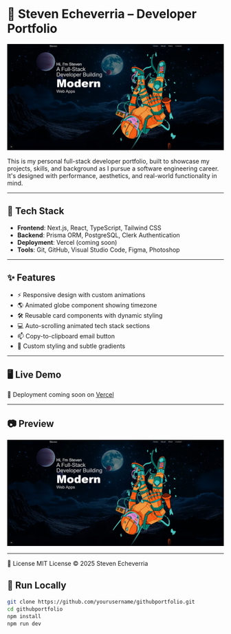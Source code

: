 # 💼 Steven Echeverria – Developer Portfolio

![Portfolio Preview](public/githubportfolio.png)

This is my personal full-stack developer portfolio, built to showcase my projects, skills, and background as I pursue a software engineering career. It's designed with performance, aesthetics, and real-world functionality in mind.

---

## 🔧 Tech Stack

- **Frontend**: Next.js, React, TypeScript, Tailwind CSS
- **Backend**: Prisma ORM, PostgreSQL, Clerk Authentication
- **Deployment**: Vercel (coming soon)
- **Tools**: Git, GitHub, Visual Studio Code, Figma, Photoshop

---

## ✨ Features

- ⚡ Responsive design with custom animations
- 🌎 Animated globe component showing timezone
- 🛠️ Reusable card components with dynamic styling
- 💻 Auto-scrolling animated tech stack sections
- 📫 Copy-to-clipboard email button
- 🎨 Custom styling and subtle gradients

---

## 🖥️ Live Demo

🔗 Deployment coming soon on [Vercel](https://vercel.com)

---

## 📷 Preview

![Portfolio Screenshot](public/githubportfolio.png)

---

📄 License
MIT License
© 2025 Steven Echeverria

## 🚀 Run Locally

```bash
git clone https://github.com/yourusername/githubportfolio.git
cd githubportfolio
npm install
npm run dev
